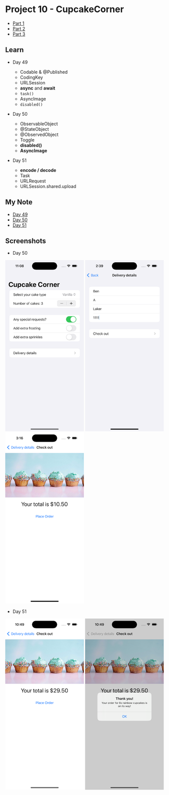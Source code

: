 # Project 10 - CupcakeCorner

- [Part 1](https://www.hackingwithswift.com/100/swiftui/49)
- [Part 2](https://www.hackingwithswift.com/100/swiftui/50)
- [Part 3](https://www.hackingwithswift.com/100/swiftui/51)

## **Learn**

- Day 49
    - Codable & @Published
    - CodingKey
    - URLSession
    - **async** and **await**
    - `task()`
    - AsyncImage
    - `disabled()`

- Day 50
    - ObservableObject
    - @StateObject
    - @ObservedObject
    - Toggle
    - **disabled()**
    - **AsyncImage**
    
- Day 51
    - **encode / decode**
    - Task
    - URLRequest
    - URLSession.shared.upload
    
    
## **My Note**

- [Day 49](https://hsiangdev.notion.site/Day-49-Project-10-Part-1-100DaysOfSwiftUI-34a7edbc30a240ae9ae5856f7d2ce7ab?pvs=4)
- [Day 50](https://hsiangdev.notion.site/Day-50-Project-10-Part-2-CupcakeCorner-100DaysOfSwiftUI-d308b7db023f42f5bcdf719b27506f34?pvs=4)
- [Day 51](https://hsiangdev.notion.site/Day-51-Project-10-Part-3-CupcakeCorner-100DaysOfSwiftUI-9b43d50d4de045259e3f1bd56303fffe?pvs=4)

## Screenshots

- Day 50

<div>
    <img src="Screenshots/day50-CupcakeCorner-1.png" width="250">
    <img src="Screenshots/day50-CupcakeCorner-2.png" width="250">
    <img src="Screenshots/day50-CupcakeCorner-3.png" width="250">
</div>

- Day 51

<div>
    <img src="Screenshots/day51-CupcakeCorner-1.png" width="250">
    <img src="Screenshots/day51-CupcakeCorner-2.png" width="250">
</div>

